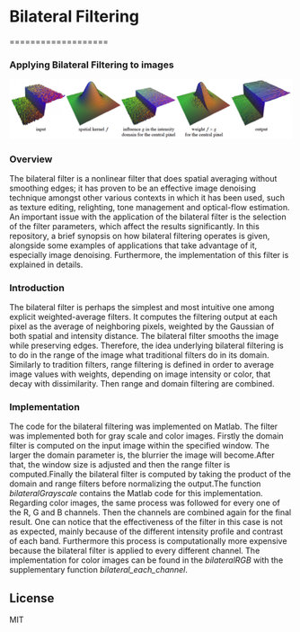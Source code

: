 # Bilateral Filtering 
===================

### Applying Bilateral Filtering to images
<p align="center"> <img src="https://raw.githubusercontent.com/GKalliatakis/Bilateral-Filtering/master/bilateral_filtering.png?raw=true" /> </p>


### Overview
The bilateral filter is a nonlinear filter that does
spatial averaging without smoothing edges; it has proven to be
an effective image denoising technique amongst other various
contexts in which it has been used, such as texture editing,
relighting, tone management and optical-flow estimation. An
important issue with the application of the bilateral filter is the
selection of the filter parameters, which affect the results
significantly. In this repository, a brief synopsis on how bilateral
filtering operates is given, alongside some examples of
applications that take advantage of it, especially image
denoising. Furthermore, the implementation of this filter is
explained in details.

### Introduction
The bilateral filter is perhaps the simplest and most intuitive
one among explicit weighted-average filters. It computes the
filtering output at each pixel as the average of neighboring
pixels, weighted by the Gaussian of both spatial and
intensity distance. The bilateral filter smooths the image
while preserving edges. Therefore, the idea underlying
bilateral filtering is to do in the range of the image what
traditional filters do in its domain. Similarly to tradition
filters, range filtering is defined in order to average image
values with weights, depending on image intensity or color,
that decay with dissimilarity. Then range and domain
filtering are combined.

### Implementation
The code for the bilateral filtering was
implemented on Matlab. The filter was implemented both
for gray scale and color images.
Firstly the domain filter is computed on the input image
within the specified window. The larger the domain parameter is, the blurrier the image
will become.After that, the window size is adjusted and then the range
filter is computed.Finally the bilateral filter is computed by taking the product
of the domain and range filters before normalizing the
output.The function *bilateralGrayscale* contains the
Matlab code for this implementation.
Regarding color images, the same process was followed for
every one of the R, G and B channels. Then the channels are
combined again for the final result. One can
notice that the effectiveness of the filter in this case is not as
expected, mainly because of the different intensity profile
and contrast of each band. Furthermore this process is
computationally more expensive because the bilateral filter
is applied to every different channel.
The implementation for color images can be found in the
*bilateralRGB* with the supplementary function
*bilateral_each_channel*.

License
----

MIT

[//]: # (These are reference links used in the body of this note and get stripped out when the markdown processor does its job. There is no need to format nicely because it shouldn't be seen. Thanks SO - http://stackoverflow.com/questions/4823468/store-comments-in-markdown-syntax)


   [dill]: <https://github.com/joemccann/dillinger>
   [git-repo-url]: <https://github.com/joemccann/dillinger.git>
   [john gruber]: <http://daringfireball.net>
   [@thomasfuchs]: <http://twitter.com/thomasfuchs>
   [df1]: <http://daringfireball.net/projects/markdown/>
   [markdown-it]: <https://github.com/markdown-it/markdown-it>
   [Ace Editor]: <http://ace.ajax.org>
   [node.js]: <http://nodejs.org>
   [Twitter Bootstrap]: <http://twitter.github.com/bootstrap/>
   [keymaster.js]: <https://github.com/madrobby/keymaster>
   [jQuery]: <http://jquery.com>
   [@tjholowaychuk]: <http://twitter.com/tjholowaychuk>
   [express]: <http://expressjs.com>
   [AngularJS]: <http://angularjs.org>
   [Gulp]: <http://gulpjs.com>

   [PlDb]: <https://github.com/joemccann/dillinger/tree/master/plugins/dropbox/README.md>
   [PlGh]:  <https://github.com/joemccann/dillinger/tree/master/plugins/github/README.md>
   [PlGd]: <https://github.com/joemccann/dillinger/tree/master/plugins/googledrive/README.md>
   [PlOd]: <https://github.com/joemccann/dillinger/tree/master/plugins/onedrive/README.md>
